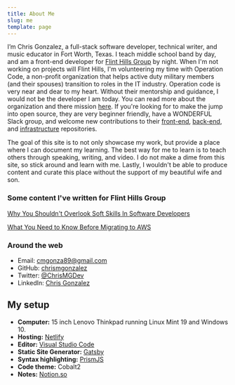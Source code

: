 ```yaml
---
title: About Me
slug: me
template: page
---
```


I’m Chris Gonzalez, a full-stack software developer, technical writer, and music educator in Fort Worth, Texas. I teach middle school band by day, and am a front-end developer for [Flint Hills Group](https://www.flinthillsgroup.com) by night. When I'm not working on projects will Flint Hills, I'm volunteering my time with Operation Code, a non-profit organization that helps active duty military members (and their spouses) transition to roles in the IT industry.  Operation code is very near and dear to my heart.  Without their mentorship and guidance, I would not be the developer I am today.  You can read more about the organization and there mission [here](https://www.operationcode.org).  If  you're looking for to make the jump into open source, they are very beginner friendly, have a WONDERFUL Slack group, and welcome new contributions to their [front-end](https://www.github.com/operationcode/front-end), [back-end](https://www.github.com/operationcode/back-end), and [infrastructure](https://www.github.com/operationcode/operationcode_infra) repositories.

The goal of this site is to not only showcase my work, but provide a place where I can document my learning. The best way for me to learn is to teach others through speaking, writing, and video.  I do not make a dime from this site, so stick around and learn with me. Lastly, I wouldn't be able to produce content and curate this place without the support of my beautiful wife and son.

### Some content  I've written for Flint Hills Group

[Why You Shouldn't Overlook Soft Skills In Software Developers](https://flinthillsgroup.com/soft-skills-in-software-development/)

[What You Need to Know Before Migrating to AWS](https://flinthillsgroup.com/need-to-know-before-migrating-to-aws/)

### Around the web

- Email: [cmgonza89@gmail.com](mailto:cmgonza89@gmail.com)
- GitHub: [chrismgonzalez](https://github.com/chrismgonzalez)
- Twitter: [@ChrisMGDev](https://twitter.com/ChrisMGDev)
- LinkedIn: [Chris Gonzalez](https://linkedin.com/in/cmgonzalez89)

## My setup

- **Computer:** 15 inch Lenovo Thinkpad running Linux Mint 19 and Windows 10.
- **Hosting:** [Netlify](https://netlify.com)
- **Editor:** [Visual Studio Code](https://code.visualstudio.com/)
- **Static Site Generator:** [Gatsby](https://gatsbyjs.org)
- **Syntax highlighting:** [PrismJS](http://prismjs.com/)
- **Code theme:** Cobalt2
- **Notes:** [Notion.so](https://notion.so)
